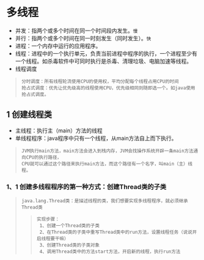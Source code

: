 # 多线程
* 并发：指两个或多个时间在同一个时间段内发生。`慢`
* 并行：指两个或多个时间在同一时刻发生（同时发生）。`快`
* 进程：一个内存中运行的应用程序。
* 线程：进程中的一个执行单元，负责当前进程中程序的执行，一个进程至少有一个线程。如杀毒软件中可同时执行是杀毒、清理垃圾、电脑加速等线程。
* 线程调度
>     分时调度：所有线程轮流使用CPU的使用权，平均分配每个线程占用CPU的时间
>     抢占式调度：优先让优先级高的线程使用CPU，优先级相同则随即选一个。如java使用抢占式调度。
## 1 创建线程类
* 主线程：执行主（main）方法的线程
* 单线程程序：java程序中只有一个线程，从main方法自上而下执行。
>     JVM执行main方法，main方法会进入到栈内存，JVM会找操作系统开辟一条main方法通向CPU的执行路径，
>     CPU就可以通过这个路径来执行main方法，而这个路径有一个名字，叫main（主）线程。
### 1、1 创建多线程程序的第一种方式：创建Thread类的子类
>     java.lang.Thread类：是描述线程的类，我们想要实现多线程程序，就必须继承Thread类
>>     实现步骤：
>>      1、创建一个Thread类的子类
>>      2、在Thread类的子类中重写Thread类中的run方法，设置线程任务（说说开启线程要干嘛）
>>      3、创建Thread类的子类对象
>>      4、调用Thread类中的方法start方法，开启新的线程，执行run方法

 
